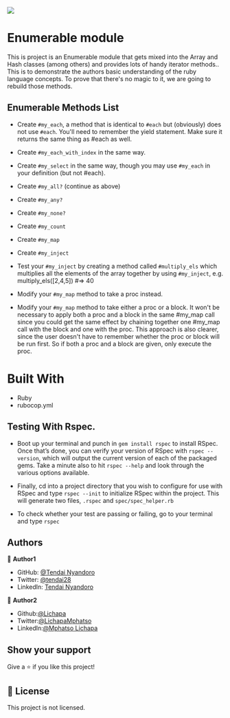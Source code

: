 ![](https://img.shields.io/badge/Microverse-blueviolet)
# Enumerable module

This is project is an Enumerable module that gets mixed into the Array and Hash classes (among others) and provides lots of handy iterator methods.. This is to demonstrate the authors basic understanding of the ruby language concepts. To prove that there's no magic to it, we are going to rebuild those methods.
## Enumerable Methods List
- Create `#my_each`, a method that is identical to `#each` but (obviously) does not use `#each`. You'll need to remember the yield statement. Make sure it returns the same thing as #each as well.

- Create `#my_each_with_index` in the same way.
- Create `#my_select` in the same way, though you may use `#my_each` in your definition (but not #each).
- Create `#my_all?` (continue as above)
- Create `#my_any?`
- Create `#my_none?`
- Create `#my_count`
- Create `#my_map`
- Create `#my_inject`
- Test your `#my_inject` by creating a method called `#multiply_els` which multiplies all the elements of the array together by using `#my_inject`, e.g. multiply_els([2,4,5]) #=> 40
- Modify your `#my_map` method to take a proc instead.

- Modify your `#my_map` method to take either a proc or a block. It won't be necessary to apply both a proc and a block in the same #my_map call since you could get the same effect by chaining together one #my_map call with the block and one with the proc. This approach is also clearer, since the user doesn't have to remember whether the proc or block will be run first. So if both a proc and a block are given, only execute the proc.
# Built With

- Ruby
- rubocop.yml
## Testing With Rspec.

- Boot up your terminal and punch in ``gem install rspec`` to install RSpec. Once that’s done, you can verify your version of RSpec with ``rspec --version``, which will output the current version of each of the packaged gems. Take a minute also to hit ``rspec --help`` and look through the various options available.

- Finally, cd into a project directory that you wish to configure for use with RSpec and type ``rspec --init`` to initialize RSpec within the project. This will generate two files, ``.rspec`` and ``spec/spec_helper.rb``

- To check whether your test are passing or failing, go to your terminal and type ``rspec``

## Authors

👤 **Author1**

- GitHub: [@Tendai Nyandoro](https://github.com/tnyandoro)
- Twitter: [@tendai28](https://twitter.com/tendai28)
- LinkedIn: [Tendai Nyandoro](https://www.linkedin.com/in/tendai-nyandoro-a8060826/)

👤 **Author2**

* Github:[@Lichapa](https://github.com/Lichapa/)
* Twitter:[@LichapaMphatso](https://twitter.com/LichapaMphatso)
* LinkedIn:[@Mphatso Lichapa](https://www.linkedin.com/in/mphatsolichapa)


## Show your support

Give a ⭐️ if you like this project!


## 📝 License

This project is  not licensed.